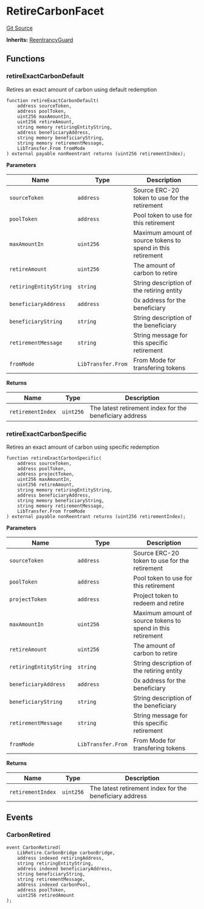 # RetireCarbonFacet
[Git Source](https://github.com/KlimaDAO/klimadao-solidity/blob/29fd912e7e35bfd36ad9c6e57c2a312d3aed3640/src/infinity/facets/Retire/RetireCarbonFacet.sol)

**Inherits:**
[ReentrancyGuard](/src/infinity/ReentrancyGuard.sol/abstract.ReentrancyGuard.md)


## Functions
### retireExactCarbonDefault

Retires an exact amount of carbon using default redemption


```solidity
function retireExactCarbonDefault(
    address sourceToken,
    address poolToken,
    uint256 maxAmountIn,
    uint256 retireAmount,
    string memory retiringEntityString,
    address beneficiaryAddress,
    string memory beneficiaryString,
    string memory retirementMessage,
    LibTransfer.From fromMode
) external payable nonReentrant returns (uint256 retirementIndex);
```
**Parameters**

|Name|Type|Description|
|----|----|-----------|
|`sourceToken`|`address`|         Source ERC-20 token to use for the retirement|
|`poolToken`|`address`|           Pool token to use for this retirement|
|`maxAmountIn`|`uint256`|         Maximum amount of source tokens to spend in this retirement|
|`retireAmount`|`uint256`|        The amount of carbon to retire|
|`retiringEntityString`|`string`|String description of the retiring entity|
|`beneficiaryAddress`|`address`|  0x address for the beneficiary|
|`beneficiaryString`|`string`|   String description of the beneficiary|
|`retirementMessage`|`string`|   String message for this specific retirement|
|`fromMode`|`LibTransfer.From`|            From Mode for transfering tokens|

**Returns**

|Name|Type|Description|
|----|----|-----------|
|`retirementIndex`|`uint256`|    The latest retirement index for the beneficiary address|


### retireExactCarbonSpecific

Retires an exact amount of carbon using specific redemption


```solidity
function retireExactCarbonSpecific(
    address sourceToken,
    address poolToken,
    address projectToken,
    uint256 maxAmountIn,
    uint256 retireAmount,
    string memory retiringEntityString,
    address beneficiaryAddress,
    string memory beneficiaryString,
    string memory retirementMessage,
    LibTransfer.From fromMode
) external payable nonReentrant returns (uint256 retirementIndex);
```
**Parameters**

|Name|Type|Description|
|----|----|-----------|
|`sourceToken`|`address`|         Source ERC-20 token to use for the retirement|
|`poolToken`|`address`|           Pool token to use for this retirement|
|`projectToken`|`address`|        Project token to redeem and retire|
|`maxAmountIn`|`uint256`|         Maximum amount of source tokens to spend in this retirement|
|`retireAmount`|`uint256`|        The amount of carbon to retire|
|`retiringEntityString`|`string`|String description of the retiring entity|
|`beneficiaryAddress`|`address`|  0x address for the beneficiary|
|`beneficiaryString`|`string`|   String description of the beneficiary|
|`retirementMessage`|`string`|   String message for this specific retirement|
|`fromMode`|`LibTransfer.From`|            From Mode for transfering tokens|

**Returns**

|Name|Type|Description|
|----|----|-----------|
|`retirementIndex`|`uint256`|    The latest retirement index for the beneficiary address|


## Events
### CarbonRetired

```solidity
event CarbonRetired(
    LibRetire.CarbonBridge carbonBridge,
    address indexed retiringAddress,
    string retiringEntityString,
    address indexed beneficiaryAddress,
    string beneficiaryString,
    string retirementMessage,
    address indexed carbonPool,
    address poolToken,
    uint256 retiredAmount
);
```

